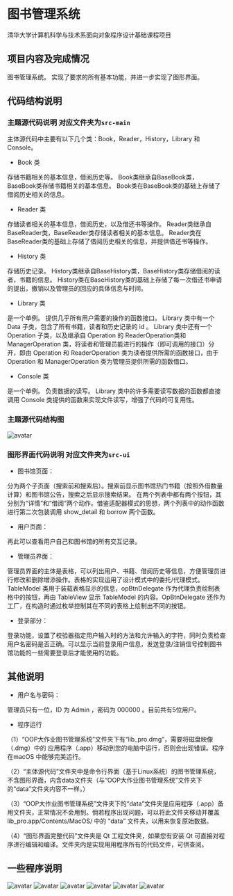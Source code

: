 # 图书管理系统
清华大学计算机科学与技术系面向对象程序设计基础课程项目

## 项目内容及完成情况

图书管理系统。
实现了要求的所有基本功能，并进一步实现了图形界面。

## 代码结构说明

### 主题源代码说明 对应文件夹为`src-main`
主体源代码中主要有以下几个类：Book，Reader，History，Library 和 Console。

- Book 类

存储书籍相关的基本信息，借阅历史等。
Book类继承自BaseBook类，BaseBook类存储书籍相关的基本信息。
Book类在BaseBook类的基础上存储了借阅历史相关的信息。

- Reader 类

存储读者相关的基本信息，借阅历史，以及借还书等操作。
Reader类继承自BaseReader类，BaseReader类存储读者相关的基本信息。
Reader类在BaseReader类的基础上存储了借阅历史相关的信息，并提供借还书等操作。

- History 类

存储历史记录。
History类继承自BaseHistory类，BaseHistory类存储借阅的读者，书籍的信息。
History类在BaseHistory类的基础上存储了每一次借还书申请的提出，撤销以及管理员的回应的具体信息与时间。

- Library 类

是一个单例。
提供几乎所有用户需要的操作的函数接口。
Library 类中有一个 Data 子类，包含了所有书籍，读者和历史记录的 id 。
Library 类中还有一个 Operation 子类，以及继承自 Operation 的 ReaderOperation类和 ManagerOperation 类，将读者和管理员能进行的操作（即可调用的接口）分开，即由 Operation 和 ReaderOperation 类为读者提供所需的函数接口，由于 Operation 和 ManagerOperation 类为管理员提供所需的函数借口。

- Console 类

是一个单例。
负责数据的读写。
Library 类中的许多需要读写数据的函数都直接调用 Console 类提供的函数来实现文件读写，增强了代码的可复用性。

### 主题源代码结构图

![avatar](./pic/structure.png)


### 图形界面代码说明 对应文件夹为`src-ui`


- 图书馆页面：

分为两个子页面（搜索前和搜索后）。搜索前显示图书馆热门书籍（按照外借数量计算）和图书馆公告，搜索之后显示搜索结果。
在两个列表中都有两个按钮，其分别为“详情”和“借阅”两个动作。借鉴适配器模式的思想，两个列表中的动作函数进行第二次包装调用 show_detail 和 borrow 两个函数。

- 用户页面：

再此可以查看用户自己和图书馆的所有交互记录。

- 管理员界面：

管理员界面的主体是表格，可以列出用户、书籍、借阅历史等信息，方便管理员进行修改和删除增添操作。表格的实现运用了设计模式中的委托/代理模式。TableModel 类用于装载表格显示的信息，opBtnDelegate 作为代理负责绘制表格中的按钮，再由 TableView 显示 TableModel 的内容。OpBtnDelegate 还作为工厂，在构造时通过枚举控制其在不同的表格上绘制出不同的按钮。

- 登录部分：

登录功能，设置了校验器指定用户输入时的方法和允许输入的字符，同时负责检查用户名密码是否正确。可以显示当前登录用户信息，发送登录/注销信号控制图书馆功能的一些需要登录后才能使用的功能。

## 其他说明

- 用户名与密码：

管理员只有一位，ID 为 Admin ，密码为 000000 。目前共有5位用户。

- 程序运行

（1）“OOP大作业图书管理系统”文件夹下有“lib_pro.dmg”，需要将磁盘映像（.dmg）中的 应用程序（.app）移动到您的电脑中运行，否则会出现错误。程序在macOS 中能够完美运行。

（2）“主体源代码”文件夹中是命令行界面（基于Linux系统）的图书管理系统，不含图形界面，内含data文件夹（与“OOP大作业图书管理系统”文件夹下的“data”文件夹内容不一样。）

（3）“OOP大作业图书管理系统”文件夹下的“data”文件夹是应用程序（.app）备用文件夹，正常情况不会用到。倘若程序出现问题，可以将此文件夹移动并覆盖 lib_pro.app/Contents/MacOS/ 中的 “data” 文件夹，以用来恢复原始数据。

（4）“图形界面完整代码”文件夹是 Qt 工程文件夹，如果您有安装 Qt 可直接对程序进行编辑和编译。文件夹内是实现用用程序所有的代码文件，可供查阅。

## 一些程序说明

![avatar](./pic/info1.png)
![avatar](./pic/info2.png)
![avatar](./pic/info3.png)
![avatar](./pic/info4.png)
![avatar](./pic/info5.png)
![avatar](./pic/info6.png)
